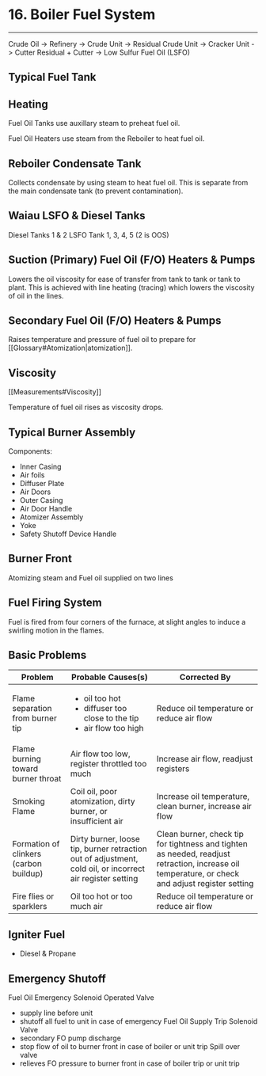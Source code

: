 # 16. Boiler Fuel System
---

Crude Oil -> Refinery -> Crude Unit -> Residual
Crude Unit -> Cracker Unit -> Cutter
Residual + Cutter -> Low Sulfur Fuel Oil (LSFO)

## Typical Fuel Tank

## Heating
Fuel Oil Tanks use auxillary steam to preheat fuel oil.

Fuel Oil Heaters use steam from the Reboiler to heat fuel oil.

## Reboiler Condensate Tank
Collects condensate by using steam to heat fuel oil. This is separate from the main condensate tank (to prevent contamination).

## Waiau LSFO & Diesel Tanks
Diesel Tanks 1 & 2
LSFO Tank 1, 3, 4, 5 (2 is OOS)

## Suction (Primary) Fuel Oil (F/O) Heaters & Pumps
Lowers the oil viscosity for ease of transfer from tank to tank or tank to plant. This is achieved with line heating (tracing) which lowers the viscosity of oil in the lines.

## Secondary Fuel Oil (F/O) Heaters & Pumps
Raises temperature and pressure of fuel oil to prepare for [[Glossary#Atomization|atomization]].


## Viscosity
[[Measurements#Viscosity]]

Temperature of fuel oil rises as viscosity drops.

## Typical Burner Assembly
Components:
-	Inner Casing
-	Air foils
-	Diffuser Plate
-	Air Doors
-	Outer Casing
-	Air Door Handle
-	Atomizer Assembly
-	Yoke
-	Safety Shutoff Device Handle

## Burner Front
Atomizing steam and Fuel oil supplied on two lines

## Fuel Firing System
Fuel is fired from four corners of the furnace, at slight angles to induce a swirling motion in the flames.

## Basic Problems
| Problem                                | Probable Causes(s)                                                                                        | Corrected By                                                                                                                                     |
| -------------------------------------- | --------------------------------------------------------------------------------------------------------- | ------------------------------------------------------------------------------------------------------------------------------------------------ |
| Flame separation from burner tip       | <ul><li>oil too hot</li><li>diffuser too close to the tip</li><li>air flow too high</li></ul>                                         | Reduce oil temperature or reduce air flow                                                                                                        |
| Flame burning toward burner throat     | Air flow too low, register throttled too much                                                             | Increase air flow, readjust registers                                                                                                            |
| Smoking Flame                          | Coil oil, poor atomization, dirty burner, or insufficient air                                             | Increase oil temperature, clean burner, increase air flow                                                                                        |
| Formation of clinkers (carbon buildup) | Dirty burner, loose tip, burner retraction out of adjustment, cold oil, or incorrect air register setting | Clean burner, check tip for tightness and tighten as needed, readjust retraction, increase oil temperature, or check and adjust register setting |
| Fire flies or sparklers                | Oil too hot or too much air                                                                               | Reduce oil temperature or reduce air flow                                                                                                        |

## Igniter Fuel
-	Diesel & Propane

## Emergency Shutoff
Fuel Oil Emergency Solenoid Operated Valve
-	supply line before unit
-	shutoff all fuel to unit in case of emergency
Fuel Oil Supply Trip Solenoid Valve
-	secondary FO pump discharge
-	stop flow of oil to burner front in case of boiler or unit trip
Spill over valve
-	relieves FO pressure to burner front in case of boiler trip or unit trip